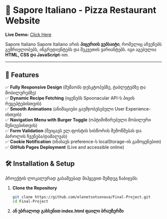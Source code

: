 # 🍕 Sapore Italiano - Pizza Restaurant Website

**Live Demo:** [Click Here](https://elenetsotsonava.github.io/SaporeItaliano/)  

Sapore Italiano Sapore Italiano არის **პიცერიის ვებსაიტი**, რომელიც აჩვენებს გემრიელობებს, ინგრედიენტებს და შეკვეთის ვარიანტებს. იგი აგებულია **HTML, CSS და JavaScript**-ით.

---

## 🚀 Features

✅ **Fully Responsive Design** (მუშაობს დესკტოპებზე, ტაბლეტებზე და მობილურებზე)  
✅ **Dynamic Recipe Fetching** (იყენებს Spoonacular API-ს პიცის რეცეპტებისთვის)  
✅ **Smooth Animations** (ანიმაციები გაუმჯობესებული User Experience-ისთვის)  
✅ **Navigation Menu with Burger Toggle** (ოპტიმიზირებული მობილური მენიუებისთვის)  
✅ **Form Validation** (შეიცავს ელ.ფოსტის სისწორის შემოწმებას და პაროლის ჩვენება/დამალვას)  
✅ **Cookie Notification** (ინახავს preference-ს localStorage-ის გამოყენებით)  
✅ **GitHub Pages Deployment** (Live and accessible online)  


## 🛠️ Installation & Setup

პროექტის ლოკალურად გასაშვებად მიჰყევით შემდეგ ნაბიჯებს:

1. **Clone the Repository**  
   ```sh
   git clone https://github.com/elenetsotsonava/Final-Project.git
   cd Final-Project
2. **ან უბრალოდ გახსენით index.html ფაილი ბრაუზერში** 
